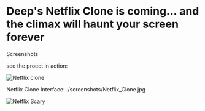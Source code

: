 # Deep's Netflix Clone is coming… and the climax will haunt your screen forever
Screenshots

see the proect in action:

![Netflix clone](https://github.com/user-attachments/assets/d674f887-ed5a-490e-8305-307ae5c59f44)


Netflix Clone Interface: ./screenshots/Netflix_Clone.jpg

![Netflix Scary](./netflix-scary.jpg)
